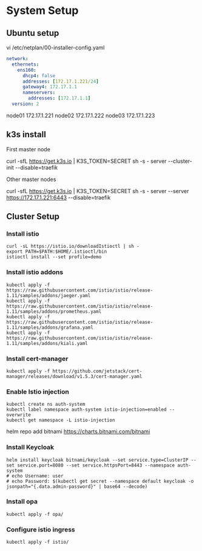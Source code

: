 # System Setup

## Ubuntu setup

vi /etc/netplan/00-installer-config.yaml

```yaml
network:
  ethernets:
    ens160:
      dhcp4: false
      addresses: [172.17.1.221/24]
      gateway4: 172.17.1.1
      nameservers:
        addresses: [172.17.1.1]
  version: 2
```

node01 172.17.1.221
node02 172.17.1.222
node03 172.17.1.223

## k3s install

First master node

curl -sfL https://get.k3s.io | K3S_TOKEN=SECRET sh -s - server --cluster-init --disable=traefik

Other master nodes

curl -sfL https://get.k3s.io | K3S_TOKEN=SECRET sh -s - server --server https://172.17.1.221:6443 --disable=traefik

## Cluster Setup

### Install istio

```shell
curl -sL https://istio.io/downloadIstioctl | sh -
export PATH=$PATH:$HOME/.istioctl/bin
istioctl install --set profile=demo
```

### Install istio addons

```shell
kubectl apply -f https://raw.githubusercontent.com/istio/istio/release-1.11/samples/addons/jaeger.yaml
kubectl apply -f https://raw.githubusercontent.com/istio/istio/release-1.11/samples/addons/prometheus.yaml
kubectl apply -f https://raw.githubusercontent.com/istio/istio/release-1.11/samples/addons/grafana.yaml
kubectl apply -f https://raw.githubusercontent.com/istio/istio/release-1.11/samples/addons/kiali.yaml
```

### Install cert-manager

```shell
kubectl apply -f https://github.com/jetstack/cert-manager/releases/download/v1.5.3/cert-manager.yaml
```

### Enable Istio injection

```shell
kubectl create ns auth-system
kubectl label namespace auth-system istio-injection=enabled --overwrite
kubectl get namespace -L istio-injection
```

helm repo add bitnami https://charts.bitnami.com/bitnami

### Install Keycloak

```shell
helm install keycloak bitnami/keycloak --set service.type=ClusterIP --set service.port=8080 --set service.httpsPort=8443 --namespace auth-system
# echo Username: user
# echo Password: $(kubectl get secret --namespace default keycloak -o jsonpath="{.data.admin-password}" | base64 --decode)
```

### Install opa

```shell
kubectl apply -f opa/
```

### Configure istio ingress

```shell
kubectl apply -f istio/
```
